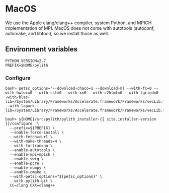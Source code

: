 # MacOS

We use the Apple clang/clang++ compiler, system Python, and MPICH implementation of MPI. MacOS does not come with
autotools (autoconf, automake, and libtool), so we install those as well.

## Environment variables

```
PYTHON_VERSION=2.7
PREFIX=$HOME/pylith
```

### Configure

```[bash]
bash> petsc_options="--download-chaco=1 --download-ml --with-fc=0 --with-hwloc=0 --with-ssl=0 --with-x=0 --with-c2html=0 --with-lgrind=0 --with-blas-lib=/System/Library/Frameworks/Accelerate.framework/Frameworks/vecLib.framework/Versions/Current/libBLAS.dylib --with-lapack-lib=/System/Library/Frameworks/Accelerate.framework/Frameworks/vecLib.framework/Versions/Current/libLAPACK.dylib"

bash> ${HOME}/src/pylith/pylith_installer-{{ site.installer-version }}/configure  \
  --prefix=${PREFIX} \
  --enable-force-install \
  --with-fetch=curl \
  --with-make-threads=4 \
  --with-fortran=no \
  --enable-autotools \
  --enable-mpi=mpich \
  --enable-swig \
  --enable-pcre \
  --enable-numpy \
  --enable-cmake \
  --with-petsc-options="${petsc_options}" \
  --with-pylith-git \
  CC=clang CXX=clang++
```
